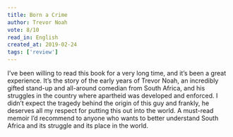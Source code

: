```yaml
---
title: Born a Crime 
author: Trevor Noah
vote: 8/10
read_in: English
created_at: 2019-02-24 
tags: ['review']
---
```


[//]: # (   <a target="_blank" rel="noopener" href="https://www.librarything.com/work/18499935/">)
[//]: # (    <img src="/images/born-a-crime.jpg" width="150" alt="Born a Crime" />)

I’ve been willing to read this book for a very long time, and it’s been a great experience. It’s the story of the early years of Trevor Noah, an incredibly gifted stand-up and all-around comedian from South Africa, and his struggles in the country where apartheid was developed and enforced. I didn’t expect the tragedy behind the origin of this guy and frankly, he deserves all my respect for putting this out into the world. A must-read memoir I’d recommend to anyone who wants to better understand South Africa and its struggle and its place in the world.


